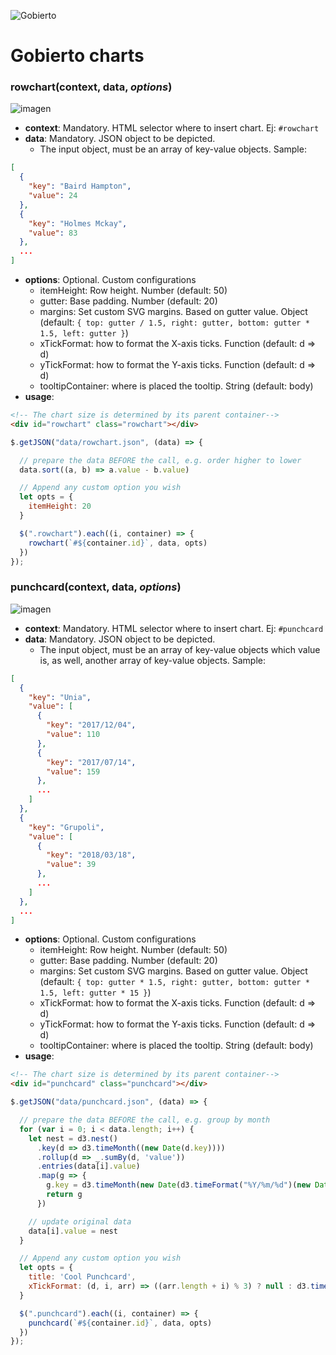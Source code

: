 ![Gobierto](https://gobierto.es/assets/logo_gobierto.png)

# Gobierto charts

### rowchart(context, data, *options*)
![imagen](https://user-images.githubusercontent.com/817526/40486668-37d462e0-5f62-11e8-842c-925b83e8473c.png)
- **context**: Mandatory. HTML selector where to insert chart. Ej: `#rowchart`
- **data**: Mandatory. JSON object to be depicted.
    - The input object, must be an array of key-value objects. Sample:
```json
[
  {
    "key": "Baird Hampton",
    "value": 24
  },
  {
    "key": "Holmes Mckay",
    "value": 83
  },
  ...
]
```
- **options**: Optional. Custom configurations
    - itemHeight: Row height. Number (default: 50)
    - gutter: Base padding. Number (default: 20)
    - margins: Set custom SVG margins. Based on gutter value. Object (default: `{
    	    top: gutter / 1.5,
    	    right: gutter,
    	    bottom: gutter * 1.5,
    	    left: gutter
    	  }`)
    - xTickFormat: how to format the X-axis ticks. Function (default: d => d)
    - yTickFormat: how to format the Y-axis ticks. Function (default: d => d)
    - tooltipContainer: where is placed the tooltip. String (default: body)
- **usage**:
```HTML
<!-- The chart size is determined by its parent container-->
<div id="rowchart" class="rowchart"></div>
```
```js
$.getJSON("data/rowchart.json", (data) => {

  // prepare the data BEFORE the call, e.g. order higher to lower
  data.sort((a, b) => a.value - b.value)

  // Append any custom option you wish
  let opts = {
    itemHeight: 20
  }

  $(".rowchart").each((i, container) => {
    rowchart(`#${container.id}`, data, opts)
  })
});
```

### punchcard(context, data, *options*)
![imagen](https://user-images.githubusercontent.com/817526/40620537-766a521e-6299-11e8-94ca-c67790e4a46c.png)
- **context**: Mandatory. HTML selector where to insert chart. Ej: `#punchcard`
- **data**: Mandatory. JSON object to be depicted.
    - The input object, must be an array of key-value objects which value is, as well, another array of key-value objects. Sample:
```json
[
  {
    "key": "Unia",
    "value": [
      {
        "key": "2017/12/04",
        "value": 110
      },
      {
        "key": "2017/07/14",
        "value": 159
      },
      ...
    ]
  },
  {
    "key": "Grupoli",
    "value": [
      {
        "key": "2018/03/18",
        "value": 39
      },
      ...
    ]
  },
  ...
]
```
- **options**: Optional. Custom configurations
    - itemHeight: Row height. Number (default: 50)
    - gutter: Base padding. Number (default: 20)
    - margins: Set custom SVG margins. Based on gutter value. Object (default: `{
	    top: gutter * 1.5,
	    right: gutter,
	    bottom: gutter * 1.5,
	    left: gutter * 15
	  }`)
    - xTickFormat: how to format the X-axis ticks. Function (default: d => d)
    - yTickFormat: how to format the Y-axis ticks. Function (default: d => d)
    - tooltipContainer: where is placed the tooltip. String (default: body)
- **usage**:
```HTML
<!-- The chart size is determined by its parent container-->
<div id="punchcard" class="punchcard"></div>
```
```js
$.getJSON("data/punchcard.json", (data) => {

  // prepare the data BEFORE the call, e.g. group by month
  for (var i = 0; i < data.length; i++) {
    let nest = d3.nest()
      .key(d => d3.timeMonth((new Date(d.key))))
      .rollup(d => _.sumBy(d, 'value'))
      .entries(data[i].value)
      .map(g => {
        g.key = d3.timeMonth(new Date(d3.timeFormat("%Y/%m/%d")(new Date(g.key))))
        return g
      })

    // update original data
    data[i].value = nest
  }

  // Append any custom option you wish
  let opts = {
    title: 'Cool Punchcard',
    xTickFormat: (d, i, arr) => ((arr.length + i) % 3) ? null : d3.timeFormat("%b %y")(d)
  }

  $(".punchcard").each((i, container) => {
    punchcard(`#${container.id}`, data, opts)
  })
});
```
